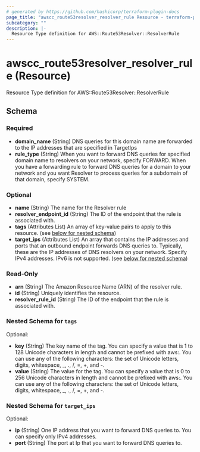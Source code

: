 ```yaml
---
# generated by https://github.com/hashicorp/terraform-plugin-docs
page_title: "awscc_route53resolver_resolver_rule Resource - terraform-provider-awscc"
subcategory: ""
description: |-
  Resource Type definition for AWS::Route53Resolver::ResolverRule
---
```


# awscc_route53resolver_resolver_rule (Resource)

Resource Type definition for AWS::Route53Resolver::ResolverRule



<!-- schema generated by tfplugindocs -->
## Schema

### Required

- **domain_name** (String) DNS queries for this domain name are forwarded to the IP addresses that are specified in TargetIps
- **rule_type** (String) When you want to forward DNS queries for specified domain name to resolvers on your network, specify FORWARD. When you have a forwarding rule to forward DNS queries for a domain to your network and you want Resolver to process queries for a subdomain of that domain, specify SYSTEM.

### Optional

- **name** (String) The name for the Resolver rule
- **resolver_endpoint_id** (String) The ID of the endpoint that the rule is associated with.
- **tags** (Attributes List) An array of key-value pairs to apply to this resource. (see [below for nested schema](#nestedatt--tags))
- **target_ips** (Attributes List) An array that contains the IP addresses and ports that an outbound endpoint forwards DNS queries to. Typically, these are the IP addresses of DNS resolvers on your network. Specify IPv4 addresses. IPv6 is not supported. (see [below for nested schema](#nestedatt--target_ips))

### Read-Only

- **arn** (String) The Amazon Resource Name (ARN) of the resolver rule.
- **id** (String) Uniquely identifies the resource.
- **resolver_rule_id** (String) The ID of the endpoint that the rule is associated with.

<a id="nestedatt--tags"></a>
### Nested Schema for `tags`

Optional:

- **key** (String) The key name of the tag. You can specify a value that is 1 to 128 Unicode characters in length and cannot be prefixed with aws:. You can use any of the following characters: the set of Unicode letters, digits, whitespace, _, ., /, =, +, and -.
- **value** (String) The value for the tag. You can specify a value that is 0 to 256 Unicode characters in length and cannot be prefixed with aws:. You can use any of the following characters: the set of Unicode letters, digits, whitespace, _, ., /, =, +, and -.


<a id="nestedatt--target_ips"></a>
### Nested Schema for `target_ips`

Optional:

- **ip** (String) One IP address that you want to forward DNS queries to. You can specify only IPv4 addresses.
- **port** (String) The port at Ip that you want to forward DNS queries to.


